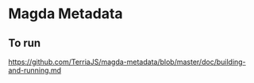 # Magda Metadata


## To run
https://github.com/TerriaJS/magda-metadata/blob/master/doc/building-and-running.md
